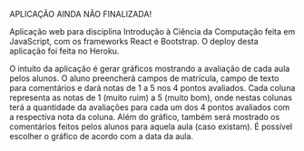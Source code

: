 APLICAÇÃO AINDA NÃO FINALIZADA!

Aplicação web para disciplina Introdução à Ciência da Computação feita em JavaScript, com os frameworks React e Bootstrap. O deploy desta aplicação foi feita no Heroku.

O intuito da aplicação é gerar gráficos mostrando a avaliação de cada aula pelos alunos. O aluno preencherá campos de matrícula, campo de texto para comentários e dará notas de 1 a 5 nos 4 pontos avaliados. Cada coluna representa as notas de 1 (muito ruim) a 5 (muito bom), onde nestas colunas terá a quantidade da avaliações para cada um dos 4 pontos avaliados com a respectiva nota da coluna. Além do gráfico, também será mostrado os comentários feitos pelos alunos para aquela aula (caso existam). É possível escolher o gráfico de acordo com a data da aula.
